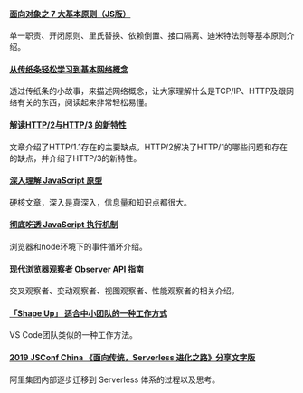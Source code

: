 
#### [面向对象之 7 大基本原则（JS版）](https://mp.weixin.qq.com/s/TjrSHIA4QUhZZIsx-GU0tA)
单一职责、开闭原则、里氏替换、依赖倒置、接口隔离、迪米特法则等基本原则介绍。

#### [从传纸条轻松学习到基本网络概念](https://mp.weixin.qq.com/s/prKCdz7zoBsziNoE93Ouog)
透过传纸条的小故事，来描述网络概念，让大家理解什么是TCP/IP、HTTP及跟网络有关的东西，阅读起来非常轻松易懂。

#### [解读HTTP/2与HTTP/3 的新特性](https://mp.weixin.qq.com/s/n8HBG9LuzQjOT__M4pxKwA)
文章介绍了HTTP/1.1存在的主要缺点，HTTP/2解决了HTTP/1的哪些问题和存在的缺点，并介绍了HTTP/3的新特性。

#### [深入理解 JavaScript 原型](https://mp.weixin.qq.com/s/z9cU60pa60-6-MUjJXZhrg)
硬核文章，深入是真深入，信息量和知识点都很大。

#### [彻底吃透 JavaScript 执行机制](https://mp.weixin.qq.com/s/qek45SyvT2QK7qCaF6V3Eg)
浏览器和node环境下的事件循环介绍。

#### [现代浏览器观察者 Observer API 指南](https://mp.weixin.qq.com/s/I-p-pcfPDhAUKot6pdLSRg)
交叉观察者、变动观察者、视图观察者、性能观察者的相关介绍。

#### [「Shape Up」 适合中小团队的一种工作方式](https://mp.weixin.qq.com/s/bocJwWcgUvDcUaLbVTYqPg)
VS Code团队类似的一种工作方法。

#### [2019 JSConf China 《面向传统，Serverless 进化之路》分享文字版](https://zhuanlan.zhihu.com/p/87940654)
阿里集团内部逐步迁移到 Serverless 体系的过程以及思考。
